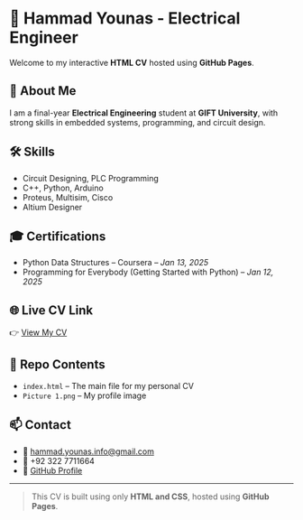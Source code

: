 # 💼 Hammad Younas - Electrical Engineer

Welcome to my interactive **HTML CV** hosted using **GitHub Pages**.

## 📄 About Me
I am a final-year **Electrical Engineering** student at **GIFT University**, with strong skills in embedded systems, programming, and circuit design.

## 🛠 Skills
- Circuit Designing, PLC Programming  
- C++, Python, Arduino  
- Proteus, Multisim, Cisco  
- Altium Designer

## 🎓 Certifications
- Python Data Structures – Coursera – *Jan 13, 2025*  
- Programming for Everybody (Getting Started with Python) – *Jan 12, 2025*

## 🌐 Live CV Link
👉 [View My CV](https://hammad-younas-info.github.io/Resume/)

## 📁 Repo Contents
- `index.html` – The main file for my personal CV  
- `Picture 1.png` – My profile image

## 📫 Contact
- 📧 hammad.younas.info@gmail.com  
- 📱 +92 322 7711664  
- 🔗 [GitHub Profile](https://github.com/Hammad-Younas-info)

---
> This CV is built using only **HTML and CSS**, hosted using **GitHub Pages**.
